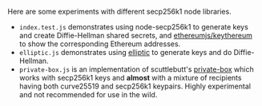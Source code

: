 
Here are some experiments with different secp256k1 node libraries.

- `index.test.js` demonstrates using node-secp256k1 to generate keys and create Diffie-Hellman shared secrets, and [ethereumjs/keythereum](https://github.com/ethereumjs/keythereum) to show the corresponding Ethereum addresses.
- `elliptic.js` demonstrates using [elliptic](https://github.com/indutny/elliptic) to generate keys and do Diffie-Hellman.
- `private-box.js` is an implementation of scuttlebutt's [private-box](https://github.com/auditdrivencrypto/private-box) which works with secp256k1 keys and **almost** with a mixture of recipients having both curve25519 and secp256k1 keypairs.  Highly experimental and not recommended for use in the wild.
